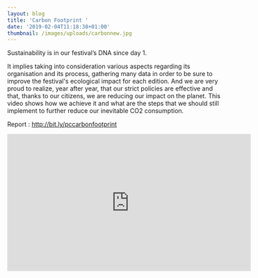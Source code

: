 ```yaml
---
layout: blog
title: 'Carbon Footprint '
date: '2019-02-04T11:18:38+01:00'
thumbnail: /images/uploads/carbonnew.jpg
---
```

Sustainability is in our festival’s DNA since day 1. 

It implies taking into consideration various aspects regarding its organisation and its process, gathering many data in order to be sure to improve the festival's ecological impact for each edition. And we are very proud to realize, year after year, that our strict policies are effective and that, thanks to our citizens, we are reducing our impact on the planet. This video shows how we achieve it and what are the steps that we should still implement to further reduce our inevitable CO2 consumption.

Report : http://bit.ly/pccarbonfootprint

<iframe width="560" height="315" src="https://www.youtube.com/embed/gejZItXTw2I" frameborder="0" allow="accelerometer; autoplay; encrypted-media; gyroscope; picture-in-picture" allowfullscreen></iframe>


